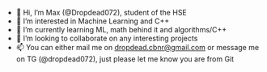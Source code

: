 - 👋 Hi, I’m Max (@Dropdead072), student of the HSE
- 👀 I’m interested in Machine Learning and C++
- 🌱 I’m currently learning ML, math behind it and algorithms/C++
- 💞️ I’m looking to collaborate on any interesting projects
- 📫 You can either mail me on dropdead.cbnr@gmail.com or message me on TG (@dropdead072), just please let me know you are from Git

<!---
Dropdead072/Dropdead072 is a ✨ special ✨ repository because its `README.md` (this file) appears on your GitHub profile.
You can click the Preview link to take a look at your changes.
--->
